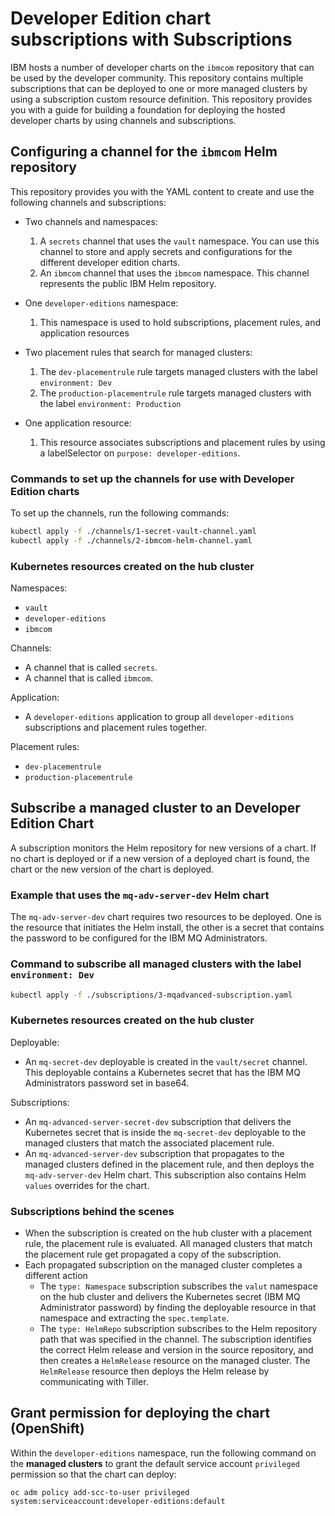 # Developer Edition chart subscriptions with Subscriptions

IBM hosts a number of developer charts on the `ibmcom` repository that can be used by the developer community. This repository contains multiple subscriptions that can be deployed to one or more managed clusters by using a subscription custom resource definition. This repository provides you with a guide for building a foundation for deploying the hosted developer charts by using channels and subscriptions.

## Configuring a channel for the `ibmcom` Helm repository
This repository provides you with the YAML content to create and use the following channels and subscriptions:

* Two channels and namespaces:
  1. A `secrets` channel that uses the `vault` namespace. You can use this channel to store and apply secrets and configurations for the different developer edition charts.
  2. An `ibmcom` channel that uses the `ibmcom` namespace. This channel represents the public IBM Helm repository.

* One `developer-editions` namespace:
  1. This namespace is used to hold subscriptions, placement rules, and application resources

* Two placement rules that search for managed clusters:
  1. The `dev-placementrule` rule targets managed clusters with the label `environment: Dev`
  2. The `production-placementrule` rule targets managed clusters with the label `environment: Production`

* One application resource:
  1. This resource associates subscriptions and placement rules by using a labelSelector on `purpose: developer-editions`.

### Commands to set up the channels for use with Developer Edition charts

To set up the channels, run the following commands:
```bash
kubectl apply -f ./channels/1-secret-vault-channel.yaml
kubectl apply -f ./channels/2-ibmcom-helm-channel.yaml
```

### Kubernetes resources created on the hub cluster

Namespaces:
* `vault`
* `developer-editions`
* `ibmcom`

Channels:
* A channel that is called `secrets`.
* A channel that is called `ibmcom`.

Application:
* A `developer-editions` application to group all `developer-editions` subscriptions and placement rules together.

Placement rules:
* `dev-placementrule`
* `production-placementrule`

## Subscribe a managed cluster to an Developer Edition Chart

A subscription monitors the Helm repository for new versions of a chart. If no chart is deployed or if a new version of a deployed chart is found, the chart or the new version of the chart is deployed.

### Example that uses the `mq-adv-server-dev` Helm chart

The `mq-adv-server-dev` chart requires two resources to be deployed. One is the resource that initiates the Helm install, the other is a secret that contains the password to be configured for the IBM MQ Administrators.

### Command to subscribe all managed clusters with the label `environment: Dev`

```bash
kubectl apply -f ./subscriptions/3-mqadvanced-subscription.yaml
```

### Kubernetes resources created on the hub cluster

Deployable:
* An `mq-secret-dev` deployable is created in the `vault/secret` channel. This deployable contains a Kubernetes secret that has the IBM MQ Administrators password set in base64.

Subscriptions:
* An `mq-advanced-server-secret-dev` subscription that delivers the Kubernetes secret that is inside the `mq-secret-dev` deployable to the managed clusters that match the associated placement rule.
* An `mq-advanced-server-dev` subscription that propagates to the managed clusters defined in the placement rule, and then deploys the `mq-adv-server-dev` Helm chart. This subscription also contains Helm `values` overrides for the chart.

### Subscriptions behind the scenes

* When the subscription is created on the hub cluster with a placement rule, the placement rule is evaluated. All managed clusters that match the placement rule get propagated a copy of the subscription.
* Each propagated subscription on the managed cluster completes a different action
  * The `type: Namespace` subscription subscribes the `valut` namespace on the hub cluster and delivers the Kubernetes secret (IBM MQ Administrator password) by finding the deployable resource in that namespace and extracting the `spec.template`.
  *  The `type: HelmRepo` subscription subscribes to the Helm repository path that was specified in the channel. The subscription identifies the correct Helm release and version in the source repository, and then creates a `HelmRelease` resource on the managed cluster. The `HelmRelease` resource then deploys the Helm release by communicating with Tiller.

## Grant permission for deploying the chart (OpenShift)

Within the `developer-editions` namespace, run the following command on the **managed clusters** to grant the default service account `privileged` permission so that the chart can deploy:
```
oc adm policy add-scc-to-user privileged system:serviceaccount:developer-editions:default
```
